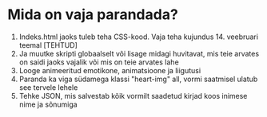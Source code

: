 <h1>Mida on vaja parandada?</h1>

<ol>
  <li>Indeks.html jaoks tuleb teha CSS-kood. Vaja teha kujundus 14. veebruari teemal [TEHTUD] </li>
  <li>Ja muutke skripti globaalselt või lisage midagi huvitavat, mis teie arvates on saidi jaoks vajalik või mis on teie arvates lahe</li>
  <li>Looge animeeritud emotikone, animatsioone ja liigutusi</li>
  <li>Paranda ka viga südamega klassi "heart-img" all, vormi saatmisel ulatub see tervele lehele</li>
  <li>Tehke JSON, mis salvestab kõik vormilt saadetud kirjad koos inimese nime ja sõnumiga</li>
</ol>

